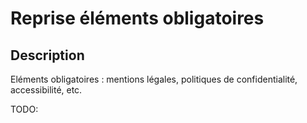 # Reprise éléments obligatoires

## Description

Eléments obligatoires : mentions légales, politiques de confidentialité, accessibilité, etc.

TODO:
